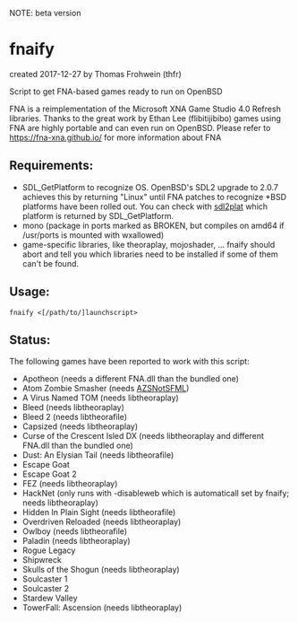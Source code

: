 NOTE: beta version

fnaify
======

created 2017-12-27
by Thomas Frohwein (thfr)

Script to get FNA-based games ready to run on OpenBSD

FNA is a reimplementation of the Microsoft XNA Game Studio 4.0 Refresh libraries.
Thanks to the great work by Ethan Lee (flibitijibibo) games using FNA are
highly portable and can even run on OpenBSD. 
Please refer to https://fna-xna.github.io/ for more information about FNA

Requirements:
-------------

- SDL_GetPlatform to recognize OS. OpenBSD's SDL2 upgrade to 2.0.7
  achieves this by returning "Linux" until FNA patches to recognize
  *BSD platforms have been rolled out.
  You can check with [sdl2plat](https://github.com/thfrwn/sdl2plat)
  which platform is returned by SDL_GetPlatform.
- mono (package in ports marked as BROKEN, but compiles on amd64
  if /usr/ports is mounted with wxallowed)
- game-specific libraries, like theoraplay, mojoshader, ... fnaify
  should abort and tell you which libraries need to be installed if
  some of them can't be found.

Usage:
------

`fnaify <[/path/to/]launchscript>`

Status:
-------

The following games have been reported to work with this script:

* Apotheon (needs a different FNA.dll than the bundled one)
* Atom Zombie Smasher (needs [AZSNotSFML](https://github.com/flibitijibibo/AZSNotSFML))
* A Virus Named TOM (needs libtheoraplay)
* Bleed (needs libtheoraplay)
* Bleed 2 (needs libtheorafile)
* Capsized (needs libtheoraplay)
* Curse of the Crescent Isled DX (needs libtheoraplay and different FNA.dll than the bundled one)
* Dust: An Elysian Tail (needs libtheorafile)
* Escape Goat
* Escape Goat 2
* FEZ (needs libtheoraplay)
* HackNet (only runs with -disableweb which is automaticall set by fnaify; needs libtheoraplay)
* Hidden In Plain Sight (needs libtheorafile)
* Overdriven Reloaded (needs libtheoraplay)
* Owlboy (needs libtheorafile)
* Paladin (needs libtheoraplay)
* Rogue Legacy
* Shipwreck
* Skulls of the Shogun (needs libtheoraplay)
* Soulcaster 1
* Soulcaster 2
* Stardew Valley
* TowerFall: Ascension (needs libtheoraplay)
